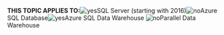 <Token>**THIS TOPIC APPLIES TO:**![yes](/Image/Applies%20to/yes.png)SQL Server (starting with 2016)![no](/Image/Applies%20to/no.png)Azure SQL Database![yes](/Image/Applies%20to/yes.png)Azure SQL Data Warehouse ![no](/Image/Applies%20to/no.png)Parallel Data Warehouse </Token>
